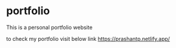# portfolio
This is a personal portfolio website 

to check my portfolio visit below link
https://prashantp.netlify.app/



